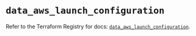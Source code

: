 # `data_aws_launch_configuration`

Refer to the Terraform Registry for docs: [`data_aws_launch_configuration`](https://registry.terraform.io/providers/hashicorp/aws/6.14.0/docs/data-sources/launch_configuration).
